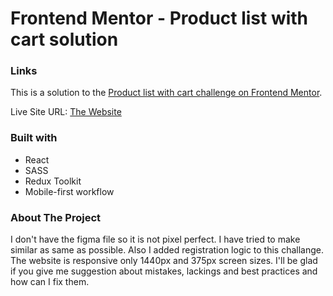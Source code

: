 # Frontend Mentor - Product list with cart solution

### Links

This is a solution to the [Product list with cart challenge on Frontend Mentor](https://www.frontendmentor.io/challenges/product-list-with-cart-5MmqLVAp_d).

Live Site URL: [The Website](https://product-list5039.netlify.app/)

### Built with

- React
- SASS
- Redux Toolkit
- Mobile-first workflow

### About The Project

I don't have the figma file so it is not pixel perfect. I have tried to make similar as same as possible. Also I added registration logic to this challange. The website is responsive only 1440px and 375px screen sizes. I'll be glad if you give me suggestion about mistakes, lackings and best practices and how can I fix them.
